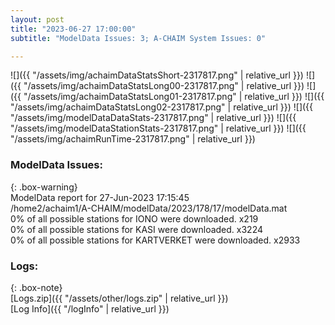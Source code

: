 ```yaml
---
layout: post
title: "2023-06-27 17:00:00"
subtitle: "ModelData Issues: 3; A-CHAIM System Issues: 0"

---
```


![]({{ "/assets/img/achaimDataStatsShort-2317817.png" | relative_url }})
![]({{ "/assets/img/achaimDataStatsLong00-2317817.png" | relative_url }})
![]({{ "/assets/img/achaimDataStatsLong01-2317817.png" | relative_url }})
![]({{ "/assets/img/achaimDataStatsLong02-2317817.png" | relative_url }})
![]({{ "/assets/img/modelDataDataStats-2317817.png" | relative_url }})
![]({{ "/assets/img/modelDataStationStats-2317817.png" | relative_url }})
![]({{ "/assets/img/achaimRunTime-2317817.png" | relative_url }})


### ModelData Issues:  
  
{: .box-warning}  
 ModelData report for 27-Jun-2023 17:15:45   
 /home2/achaim1/A-CHAIM/modelData/2023/178/17/modelData.mat   
 0% of all possible stations for IONO were downloaded. x219   
 0% of all possible stations for KASI were downloaded. x3224   
 0% of all possible stations for KARTVERKET were downloaded. x2933   
  


### Logs:  
  
{: .box-note}  
[Logs.zip]({{ "/assets/other/logs.zip" | relative_url }})  
[Log Info]({{ "/logInfo" | relative_url }})  
